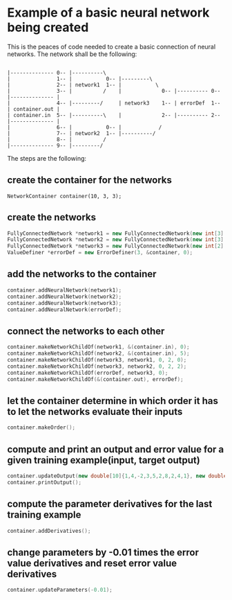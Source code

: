 # Example of a basic neural network being created
This is the peaces of code needed to create a basic connection of neural networks. The network shall be the following:
```

|-------------- 0-- |----------\ 
|               1-- |           0-- |---------\
|               2-- | network1  1-- |           \
|               3-- |          /    |             0-- |---------- 0-- |-------------- |
|               4-- |---------/     | network3    1-- | errorDef  1-- | container.out |
| container.in  5-- |----------\    |             2-- |---------- 2-- |-------------- |
|               6-- |           0-- |            /
|               7-- | network2  1-- |----------/
|               8-- |          /
|-------------- 9-- |---------/
```
The steps are the following:
## create the container for the networks
```
NetworkContainer container(10, 3, 3);
```
## create the networks
```cpp
FullyConnectedNetwork *network1 = new FullyConnectedNetwork(new int[3] { 5, 4, 2 }, 3);
FullyConnectedNetwork *network2 = new FullyConnectedNetwork(new int[3] { 5, 3, 2 }, 3);
FullyConnectedNetwork *network3 = new FullyConnectedNetwork(new int[2] { 4, 3 }, 2);
ValueDefiner *errorDef = new ErrorDefiner(3, &container, 0);
```
## add the networks to the container
```cpp
container.addNeuralNetwork(network1);
container.addNeuralNetwork(network2);
container.addNeuralNetwork(network3);
container.addNeuralNetwork(errorDef);
```
## connect the networks to each other
```cpp
container.makeNetworkChildOf(network1, &(container.in), 0);
container.makeNetworkChildOf(network2, &(container.in), 5);
container.makeNetworkChildOf(network3, network1, 0, 2, 0);
container.makeNetworkChildOf(network3, network2, 0, 2, 2);
container.makeNetworkChildOf(errorDef, network3, 0);
container.makeNetworkChildOf(&(container.out), errorDef);
```
## let the container determine in which order it has to let the networks evaluate their inputs
```cpp
container.makeOrder();
```
## compute and print an output and error value for a given training example(input, target output)
```cpp
container.updateOutput(new double[10]{1,4,-2,3,5,2,8,2,4,1}, new double[3] { 1, 4, 2 });
container.printOutput();
```
## compute the parameter derivatives for the last training example
```cpp
container.addDerivatives();
```
## change parameters by -0.01 times the error value derivatives and reset error value derivatives
```cpp
container.updateParameters(-0.01);
```
